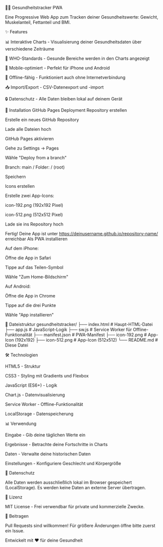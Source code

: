 🏃‍♂️ Gesundheitstracker PWA

Eine Progressive Web App zum Tracken deiner Gesundheitswerte: Gewicht, Muskelanteil, Fettanteil und BMI.

✨ Features

📊 Interaktive Charts - Visualisierung deiner Gesundheitsdaten über verschiedene Zeiträume

💚 WHO-Standards - Gesunde Bereiche werden in den Charts angezeigt

📱 Mobile-optimiert - Perfekt für iPhone und Android

💾 Offline-fähig - Funktioniert auch ohne Internetverbindung

📥 Import/Export - CSV-Datenexport und -import

🔒 Datenschutz - Alle Daten bleiben lokal auf deinem Gerät

🚀 Installation
GitHub Pages Deployment
Repository erstellen

Erstelle ein neues GitHub Repository

Lade alle Dateien hoch

GitHub Pages aktivieren

Gehe zu Settings → Pages

Wähle "Deploy from a branch"

Branch: main / Folder: / (root)

Speichern

Icons erstellen

Erstelle zwei App-Icons:

icon-192.png (192x192 Pixel)

icon-512.png (512x512 Pixel)

Lade sie ins Repository hoch

Fertig!
Deine App ist unter https://deinusername.github.io/repository-name/ erreichbar
Als PWA installieren

Auf dem iPhone:

Öffne die App in Safari

Tippe auf das Teilen-Symbol

Wähle "Zum Home-Bildschirm"

Auf Android:

Öffne die App in Chrome

Tippe auf die drei Punkte

Wähle "App installieren"

📁 Dateistruktur
gesundheitstracker/
├── index.html          # Haupt-HTML-Datei
├── app.js             # JavaScript-Logik
├── sw.js              # Service Worker für Offline-Funktionalität
├── manifest.json      # PWA-Manifest
├── icon-192.png       # App-Icon (192x192)
├── icon-512.png       # App-Icon (512x512)
└── README.md          # Diese Datei

🛠️ Technologien

HTML5 - Struktur

CSS3 - Styling mit Gradients und Flexbox

JavaScript (ES6+) - Logik

Chart.js - Datenvisualisierung

Service Worker - Offline-Funktionalität

LocalStorage - Datenspeicherung

📊 Verwendung

Eingabe - Gib deine täglichen Werte ein

Ergebnisse - Betrachte deine Fortschritte in Charts

Daten - Verwalte deine historischen Daten

Einstellungen - Konfiguriere Geschlecht und Körpergröße

🔐 Datenschutz

Alle Daten werden ausschließlich lokal im Browser gespeichert (LocalStorage). Es werden keine Daten an externe Server übertragen.

📝 Lizenz

MIT License - Frei verwendbar für private und kommerzielle Zwecke.

🤝 Beitragen

Pull Requests sind willkommen! Für größere Änderungen öffne bitte zuerst ein Issue.

Entwickelt mit ❤️ für deine Gesundheit